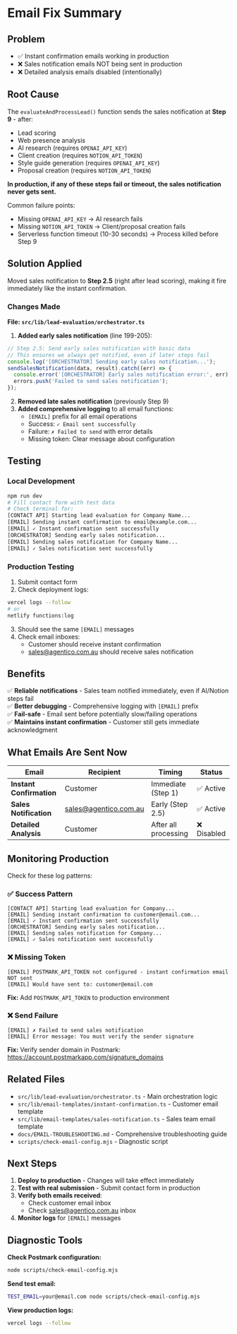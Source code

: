 # Email Fix Summary

## Problem
- ✅ Instant confirmation emails working in production
- ❌ Sales notification emails NOT being sent in production
- ❌ Detailed analysis emails disabled (intentionally)

## Root Cause

The `evaluateAndProcessLead()` function sends the sales notification at **Step 9** - after:
- Lead scoring
- Web presence analysis
- AI research (requires `OPENAI_API_KEY`)
- Client creation (requires `NOTION_API_TOKEN`)
- Style guide generation (requires `OPENAI_API_KEY`)
- Proposal creation (requires `NOTION_API_TOKEN`)

**In production, if any of these steps fail or timeout, the sales notification never gets sent.**

Common failure points:
- Missing `OPENAI_API_KEY` → AI research fails
- Missing `NOTION_API_TOKEN` → Client/proposal creation fails
- Serverless function timeout (10-30 seconds) → Process killed before Step 9

## Solution Applied

Moved sales notification to **Step 2.5** (right after lead scoring), making it fire immediately like the instant confirmation.

### Changes Made

**File: `src/lib/lead-evaluation/orchestrator.ts`**

1. **Added early sales notification** (line 199-205):
```typescript
// Step 2.5: Send early sales notification with basic data
// This ensures we always get notified, even if later steps fail
console.log('[ORCHESTRATOR] Sending early sales notification...');
sendSalesNotification(data, result).catch((err) => {
  console.error('[ORCHESTRATOR] Early sales notification error:', err);
  errors.push('Failed to send sales notification');
});
```

2. **Removed late sales notification** (previously Step 9)
3. **Added comprehensive logging** to all email functions:
   - `[EMAIL]` prefix for all email operations
   - Success: `✓ Email sent successfully`
   - Failure: `✗ Failed to send` with error details
   - Missing token: Clear message about configuration

## Testing

### Local Development
```bash
npm run dev
# Fill contact form with test data
# Check terminal for:
[CONTACT API] Starting lead evaluation for Company Name...
[EMAIL] Sending instant confirmation to email@example.com...
[EMAIL] ✓ Instant confirmation sent successfully
[ORCHESTRATOR] Sending early sales notification...
[EMAIL] Sending sales notification for Company Name...
[EMAIL] ✓ Sales notification sent successfully
```

### Production Testing
1. Submit contact form
2. Check deployment logs:
```bash
vercel logs --follow
# or
netlify functions:log
```
3. Should see the same `[EMAIL]` messages
4. Check email inboxes:
   - Customer should receive instant confirmation
   - sales@agentico.com.au should receive sales notification

## Benefits

✅ **Reliable notifications** - Sales team notified immediately, even if AI/Notion steps fail  
✅ **Better debugging** - Comprehensive logging with `[EMAIL]` prefix  
✅ **Fail-safe** - Email sent before potentially slow/failing operations  
✅ **Maintains instant confirmation** - Customer still gets immediate acknowledgment

## What Emails Are Sent Now

| Email | Recipient | Timing | Status |
|-------|-----------|--------|--------|
| **Instant Confirmation** | Customer | Immediate (Step 1) | ✅ Active |
| **Sales Notification** | sales@agentico.com.au | Early (Step 2.5) | ✅ Active |
| **Detailed Analysis** | Customer | After all processing | ❌ Disabled |

## Monitoring Production

Check for these log patterns:

### ✅ Success Pattern
```
[CONTACT API] Starting lead evaluation for Company...
[EMAIL] Sending instant confirmation to customer@email.com...
[EMAIL] ✓ Instant confirmation sent successfully
[ORCHESTRATOR] Sending early sales notification...
[EMAIL] Sending sales notification for Company...
[EMAIL] ✓ Sales notification sent successfully
```

### ❌ Missing Token
```
[EMAIL] POSTMARK_API_TOKEN not configured - instant confirmation email NOT sent
[EMAIL] Would have sent to: customer@email.com
```
**Fix:** Add `POSTMARK_API_TOKEN` to production environment

### ❌ Send Failure
```
[EMAIL] ✗ Failed to send sales notification
[EMAIL] Error message: You must verify the sender signature
```
**Fix:** Verify sender domain in Postmark: https://account.postmarkapp.com/signature_domains

## Related Files

- `src/lib/lead-evaluation/orchestrator.ts` - Main orchestration logic
- `src/lib/email-templates/instant-confirmation.ts` - Customer email template
- `src/lib/email-templates/sales-notification.ts` - Sales team email template
- `docs/EMAIL-TROUBLESHOOTING.md` - Comprehensive troubleshooting guide
- `scripts/check-email-config.mjs` - Diagnostic script

## Next Steps

1. **Deploy to production** - Changes will take effect immediately
2. **Test with real submission** - Submit contact form in production
3. **Verify both emails received**:
   - Check customer email inbox
   - Check sales@agentico.com.au inbox
4. **Monitor logs** for `[EMAIL]` messages

## Diagnostic Tools

**Check Postmark configuration:**
```bash
node scripts/check-email-config.mjs
```

**Send test email:**
```bash
TEST_EMAIL=your@email.com node scripts/check-email-config.mjs
```

**View production logs:**
```bash
vercel logs --follow
```

